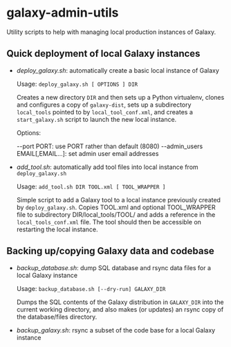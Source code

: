 galaxy-admin-utils
==================

Utility scripts to help with managing local production instances of Galaxy.

Quick deployment of local Galaxy instances
------------------------------------------

 * _deploy_galaxy.sh_: automatically create a basic local instance of Galaxy

   Usage: `deploy_galaxy.sh [ OPTIONS ] DIR`

   Creates a new directory `DIR` and then sets up a Python virtualenv, clones
   and configures a copy of `galaxy-dist`, sets up a subdirectory `local_tools`
   pointed to by `local_tool_conf.xml`, and creates a `start_galaxy.sh` script
   to launch the new local instance.

   Options:

   --port PORT: use PORT rather than default (8080)
   --admin_users EMAIL[,EMAIL...]: set admin user email addresses

 * _add_tool.sh_: automatically add tool files into local instance from `deploy_galaxy.sh`

   Usage: `add_tool.sh DIR TOOL.xml [ TOOL_WRAPPER ]`

   Simple script to add a Galaxy tool to a local instance previously created by
   `deploy_galaxy.sh`. Copies TOOL.xml and optional TOOL_WRAPPER file to subdirectory
   DIR/local_tools/TOOL/ and adds a reference in the `local_tools_conf.xml` file.
   The tool should then be accessible on restarting the local instance.


Backing up/copying Galaxy data and codebase
-------------------------------------------

 * _backup_database.sh_: dump SQL database and rsync data files for a local
   Galaxy instance

   Usage: `backup_database.sh [--dry-run] GALAXY_DIR`

   Dumps the SQL contents of the Galaxy distribution in `GALAXY_DIR` into the
   current working directory, and also makes (or updates) an rsync copy of the
   database/files directory.

 * _backup_galaxy.sh_: rsync a subset of the code base for a local Galaxy
   instance

